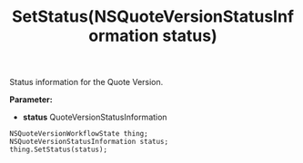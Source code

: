 ﻿---
uid: crmscript_ref_NSQuoteVersionWorkflowState_SetStatus
title: SetStatus(NSQuoteVersionStatusInformation status)
intellisense: NSQuoteVersionWorkflowState.SetStatus
keywords: NSQuoteVersionWorkflowState, GetStatus
so.topic: reference
---

Status information for the Quote Version.

**Parameter:** 
 - **status** QuoteVersionStatusInformation

```crmscript
NSQuoteVersionWorkflowState thing;
NSQuoteVersionStatusInformation status;
thing.SetStatus(status);
```

